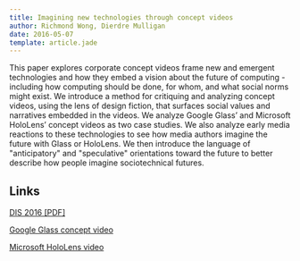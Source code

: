```yaml
---
title: Imagining new technologies through concept videos
author: Richmond Wong, Dierdre Mulligan
date: 2016-05-07
template: article.jade
---
```



This paper explores corporate concept videos frame new and emergent technologies and how they embed a vision about the future of computing - including how computing should be done, for whom, and what social norms might exist. We introduce a method for critiquing and analyzing concept videos, using the lens of design fiction, that surfaces social values and narratives embedded in the videos. We analyze Google Glass’ and Microsoft HoloLens’ concept videos as two case studies. We also analyze early media reactions to these technologies to see how media authors imagine the future with Glass or HoloLens. We then introduce the language of "anticipatory" and "speculative" orientations toward the future to better describe how people imagine sociotechnical futures. 

## Links

<a href="Wong_Mulligan_When_a_Product_is_Still_Fictional_DIS2016.pdf">
DIS 2016 [PDF]</a><br>

[Google Glass concept video](https://www.youtube.com/watch?v=9c6W4CCU9M4)

[Microsoft HoloLens video](https://www.youtube.com/watch?v=aThCr0PsyuA)
